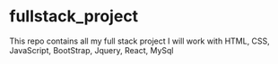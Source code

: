 # fullstack_project
This repo contains all my full stack project
I will work with HTML, CSS, JavaScript, BootStrap, Jquery, React, MySql
